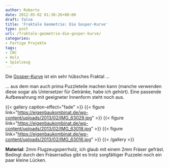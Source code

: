 ```yaml
---
author: Roberto
date: 2012-05-02 01:38:26+00:00
draft: false
title: 'Fraktale Geometrie: Die Gosper-Kurve'
type: post
url: /fraktale-geometrie-die-gosper-kurve/
categories:
- Fertige Projekte
tags:
- CNC
- Holz
- Spielzeug
---
```


Die [Gosper-Kurve](https://en.wikipedia.org/wiki/Gosper_curve) ist ein sehr hübsches Fraktal ...

... aus dem man auch prima Puzzleteile machen kann (manche verwenden diese sogar als Untersetzer für Getränke, habe ich gehört). Eine passende Aufbewahrung mit geeigneter Innenform steht noch aus.

{{< gallery caption-effect="fade" >}}
  {{< figure link="https://eigenbaukombinat.de/wp-content/uploads/2013/02/IMG_63029.jpg" >}}
  {{< figure link="https://eigenbaukombinat.de/wp-content/uploads/2013/02/IMG_63018.jpg" >}}
  {{< figure link="https://eigenbaukombinat.de/wp-content/uploads/2013/02/IMG_63016.jpg" >}}
{{< /gallery >}}

**Material**: 2mm Flugzeugsperrholz, ich glaub mit einem 2mm Fräser gefräst. Bedingt durch den Fräserradius gibt es trotz sorgfältiger Puzzelei noch ein paar kleine Lücken.
